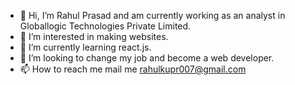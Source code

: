 - 👋 Hi, I’m Rahul Prasad and am currently working as an analyst in Globallogic Technologies Private Limited. 
- 👀 I’m interested in making websites.
- 🌱 I’m currently learning react.js.
- 💞️ I’m looking to change my job and become a web developer.
- 📫 How to reach me mail me rahulkupr007@gmail.com

<!---
rahulprasad2796/rahulprasad2796 is a ✨ special ✨ repository because its `README.md` (this file) appears on your GitHub profile.
You can click the Preview link to take a look at your changes.
--->

